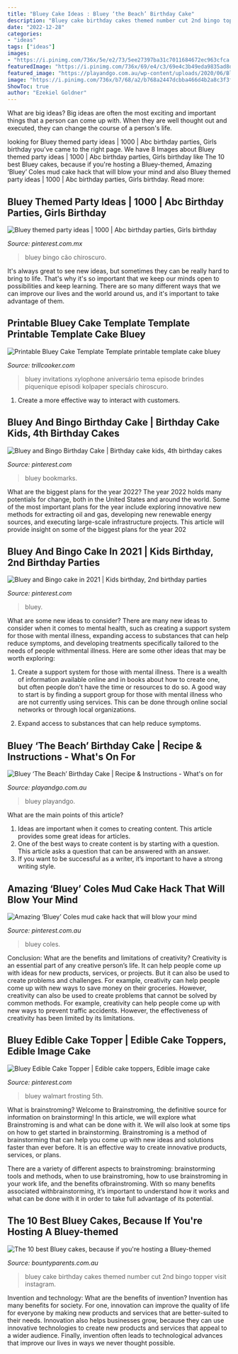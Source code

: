 ```yaml
---
title: "Bluey Cake Ideas : Bluey ‘the Beach’ Birthday Cake"
description: "Bluey cake birthday cakes themed number cut 2nd bingo topper visit instagram"
date: "2022-12-28"
categories:
- "ideas"
tags: ["ideas"]
images:
- "https://i.pinimg.com/736x/5e/e2/73/5ee27397ba31c7011684672ec963cfca.jpg"
featuredImage: "https://i.pinimg.com/736x/69/e4/c3/69e4c3b49eda9835ad8dfc436cb9fd24.jpg"
featured_image: "https://playandgo.com.au/wp-content/uploads/2020/06/Bluey-birthday-cake4-356x267.jpg"
image: "https://i.pinimg.com/736x/b7/68/a2/b768a2447dcbba466d4b2a8c3f3f0457.jpg"
ShowToc: true
author: "Ezekiel Goldner"
---
```



What are big ideas?
Big ideas are often the most exciting and important things that a person can come up with. When they are well thought out and executed, they can change the course of a person's life.

	

		
looking for Bluey themed party ideas | 1000 | Abc birthday parties, Girls birthday you've came to the right page. We have 8 Images about Bluey themed party ideas | 1000 | Abc birthday parties, Girls birthday like The 10 best Bluey cakes, because if you&#039;re hosting a Bluey-themed, Amazing ‘Bluey’ Coles mud cake hack that will blow your mind and also Bluey themed party ideas | 1000 | Abc birthday parties, Girls birthday. Read more:
		
    
## Bluey Themed Party Ideas | 1000 | Abc Birthday Parties, Girls Birthday

<img loading=lazy src="https://i.pinimg.com/736x/b7/68/a2/b768a2447dcbba466d4b2a8c3f3f0457.jpg" onerror="this.onerror=null;this.src='https://tse4.mm.bing.net/th?id=OIP.7z9ElCS_IqDitAl98u5CagHaJ3&amp;pid=15.1';" alt="Bluey themed party ideas | 1000 | Abc birthday parties, Girls birthday">

_Source: pinterest.com.mx_

>bluey bingo cão chiroscuro. 

	

It's always great to see new ideas, but sometimes they can be really hard to bring to life. That's why it's so important that we keep our minds open to possibilities and keep learning. There are so many different ways that we can improve our lives and the world around us, and it's important to take advantage of them.

    
## Printable Bluey Cake Template Template Printable Template Cake Bluey

<img loading=lazy src="https://i.pinimg.com/originals/c0/b6/26/c0b626fa24b1c245533ba9ba48a10664.jpg" onerror="this.onerror=null;this.src='https://tse4.mm.bing.net/th?id=OIP.qHl1kYYnNq36Aevkpu_0JQHaLH&amp;pid=15.1';" alt="Printable Bluey Cake Template Template printable template cake bluey">

_Source: trillcooker.com_

>bluey invitations xylophone aniversário tema episode brindes piquenique episodi kolpaper specials chiroscuro. 

	

1. Create a more effective way to interact with customers.

    
## Bluey And Bingo Birthday Cake | Birthday Cake Kids, 4th Birthday Cakes

<img loading=lazy src="https://i.pinimg.com/736x/f6/b6/10/f6b61071a9565ea1456bf5a22f5b08cb.jpg" onerror="this.onerror=null;this.src='https://tse1.mm.bing.net/th?id=OIP.rQnl3W7pfqgvyKb6Gi3XxQHaJ3&amp;pid=15.1';" alt="Bluey and Bingo Birthday Cake | Birthday cake kids, 4th birthday cakes">

_Source: pinterest.com_

>bluey bookmarks. 

	

What are the biggest plans for the year 2022?
The year 2022 holds many potentials for change, both in the United States and around the world. Some of the most important plans for the year include exploring innovative new methods for extracting oil and gas, developing new renewable energy sources, and executing large-scale infrastructure projects. This article will provide insight on some of the biggest plans for the year 202
    
## Bluey And Bingo Cake In 2021 | Kids Birthday, 2nd Birthday Parties

<img loading=lazy src="https://i.pinimg.com/736x/69/e4/c3/69e4c3b49eda9835ad8dfc436cb9fd24.jpg" onerror="this.onerror=null;this.src='https://tse2.mm.bing.net/th?id=OIP.Z9xbozne8lRl5xQFIEPfLAHaJ3&amp;pid=15.1';" alt="Bluey and Bingo cake in 2021 | Kids birthday, 2nd birthday parties">

_Source: pinterest.com_

>bluey. 

	

What are some new ideas to consider?
There are many new ideas to consider when it comes to mental health, such as creating a support system for those with mental illness, expanding access to substances that can help reduce symptoms, and developing treatments specifically tailored to the needs of people withmental illness. Here are some other ideas that may be worth exploring:
1. Create a support system for those with mental illness. There is a wealth of information available online and in books about how to create one, but often people don't have the time or resources to do so. A good way to start is by finding a support group for those with mental illness who are not currently using services. This can be done through online social networks or through local organizations.

2. Expand access to substances that can help reduce symptoms.

    
## Bluey ‘The Beach’ Birthday Cake | Recipe &amp; Instructions - What&#039;s On For

<img loading=lazy src="https://playandgo.com.au/wp-content/uploads/2020/06/Bluey-birthday-cake4-356x267.jpg" onerror="this.onerror=null;this.src='https://tse1.mm.bing.net/th?id=OIP.cs4q0DM-2E393T1XDyWCrAAAAA&amp;pid=15.1';" alt="Bluey ‘The Beach’ Birthday Cake | Recipe &amp; Instructions - What&#039;s on for">

_Source: playandgo.com.au_

>bluey playandgo. 

	

What are the main points of this article?
1. Ideas are important when it comes to creating content. This article provides some great ideas for articles.
2. One of the best ways to create content is by starting with a question. This article asks a question that can be answered with an answer.
3. If you want to be successful as a writer, it’s important to have a strong writing style.

    
## Amazing ‘Bluey’ Coles Mud Cake Hack That Will Blow Your Mind

<img loading=lazy src="https://i.pinimg.com/736x/4d/44/9d/4d449d82295b142eac38426baf079684.jpg" onerror="this.onerror=null;this.src='https://tse3.mm.bing.net/th?id=OIP.XdvW1JYOWFpKba5ZV1ikFQHaE4&amp;pid=15.1';" alt="Amazing ‘Bluey’ Coles mud cake hack that will blow your mind">

_Source: pinterest.com.au_

>bluey coles. 

	

Conclusion: What are the benefits and limitations of creativity?
Creativity is an essential part of any creative person’s life. It can help people come up with ideas for new products, services, or projects. But it can also be used to create problems and challenges. For example, creativity can help people come up with new ways to save money on their groceries. However, creativity can also be used to create problems that cannot be solved by common methods. For example, creativity can help people come up with new ways to prevent traffic accidents. However, the effectiveness of creativity has been limited by its limitations.

    
## Bluey Edible Cake Topper | Edible Cake Toppers, Edible Image Cake

<img loading=lazy src="https://i.pinimg.com/736x/5e/e2/73/5ee27397ba31c7011684672ec963cfca.jpg" onerror="this.onerror=null;this.src='https://tse1.mm.bing.net/th?id=OIP.kZ5pV4TSHPyfohRWMYrfzwHaJh&amp;pid=15.1';" alt="Bluey Edible Cake Topper | Edible cake toppers, Edible image cake">

_Source: pinterest.com_

>bluey walmart frosting 5th. 

	

What is brainstroming?
Welcome to Brainstroming, the definitive source for information on brainstorming! In this article, we will explore what Brainstroming is and what can be done with it. We will also look at some tips on how to get started in brainstorming.
Brainstroming is a method of brainstorming that can help you come up with new ideas and solutions faster than ever before. It is an effective way to create innovative products, services, or plans.

There are a variety of different aspects to brainstroming: brainstorming tools and methods, when to use brainstroming, how to use brainstroming in your work life, and the benefits ofbrainstroming. With so many benefits associated withbrainstorming, it’s important to understand how it works and what can be done with it in order to take full advantage of its potential.

    
## The 10 Best Bluey Cakes, Because If You&#039;re Hosting A Bluey-themed

<img loading=lazy src="https://dm2lt5affv343.cloudfront.net/bounty/2020/05/26145442/Untitled-design-2020-05-26T131424.939.jpg?width=690&amp;height=&amp;mode=crop&amp;anchor=topcenter&amp;quality=75" onerror="this.onerror=null;this.src='https://tse4.mm.bing.net/th?id=OIP.rRn-tgFH_1eAUYMcEi8vhQHaHa&amp;pid=15.1';" alt="The 10 best Bluey cakes, because if you&#039;re hosting a Bluey-themed">

_Source: bountyparents.com.au_

>bluey cake birthday cakes themed number cut 2nd bingo topper visit instagram. 

	

Invention and technology: What are the benefits of invention?
Invention has many benefits for society. For one, innovation can improve the quality of life for everyone by making new products and services that are better-suited to their needs. Innovation also helps businesses grow, because they can use innovative technologies to create new products and services that appeal to a wider audience. Finally, invention often leads to technological advances that improve our lives in ways we never thought possible.

